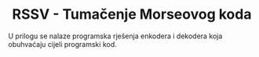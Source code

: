 <h1 align="center"> RSSV - Tumačenje Morseovog koda </h1>
<p>U prilogu se nalaze programska rješenja enkodera i dekodera koja obuhvaćaju cijeli programski kod.</p>
